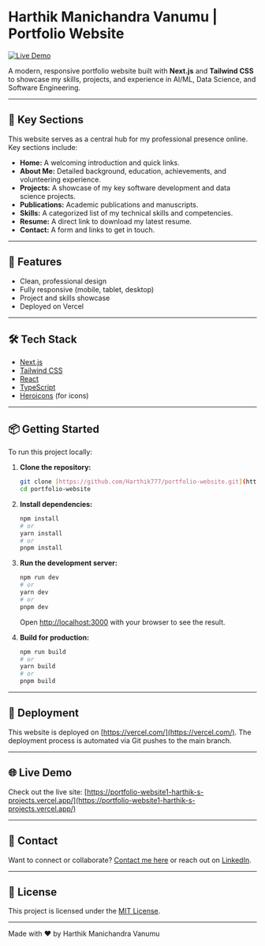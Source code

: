 # Harthik Manichandra Vanumu | Portfolio Website

[![Live Demo](https://img.shields.io/badge/View%20Portfolio-Live%20Demo-brightgreen?style=for-the-badge)](https://portfolio-website1-harthik-s-projects.vercel.app/)

A modern, responsive portfolio website built with **Next.js** and **Tailwind CSS** to showcase my skills, projects, and experience in AI/ML, Data Science, and Software Engineering.

---

## 📌 Key Sections

This website serves as a central hub for my professional presence online. Key sections include:

* **Home:** A welcoming introduction and quick links.
* **About Me:** Detailed background, education, achievements, and volunteering experience.
* **Projects:** A showcase of my key software development and data science projects.
* **Publications:** Academic publications and manuscripts.
* **Skills:** A categorized list of my technical skills and competencies.
* **Resume:** A direct link to download my latest resume.
* **Contact:** A form and links to get in touch.

---

## 🚀 Features

* Clean, professional design
* Fully responsive (mobile, tablet, desktop)
* Project and skills showcase
* Deployed on Vercel

---

## 🛠️ Tech Stack

* [Next.js](https://nextjs.org/)
* [Tailwind CSS](https://tailwindcss.com/)
* [React](https://react.dev/)
* [TypeScript](https://www.typescriptlang.org/)
* [Heroicons](https://heroicons.com/) (for icons)

---

## 📦 Getting Started

To run this project locally:

1.  **Clone the repository:**
    ```bash
    git clone [https://github.com/Harthik777/portfolio-website.git](https://github.com/Harthik777/portfolio-website.git)
    cd portfolio-website
    ```

2.  **Install dependencies:**
    ```bash
    npm install
    # or
    yarn install
    # or
    pnpm install
    ```

3.  **Run the development server:**
    ```bash
    npm run dev
    # or
    yarn dev
    # or
    pnpm dev
    ```
    Open [http://localhost:3000](http://localhost:3000) with your browser to see the result.

4.  **Build for production:**
    ```bash
    npm run build
    # or
    yarn build
    # or
    pnpm build
    ```

---

## 💨 Deployment

This website is deployed on [https://vercel.com/](https://vercel.com/). The deployment process is automated via Git pushes to the main branch.

---

## 🌐 Live Demo

Check out the live site: [https://portfolio-website1-harthik-s-projects.vercel.app/](https://portfolio-website1-harthik-s-projects.vercel.app/)

---

## 🤝 Contact

Want to connect or collaborate?
[Contact me here](https://portfolio-website1-harthik-s-projects.vercel.app/contact) or reach out on [LinkedIn](https://www.linkedin.com/in/harthik-mv/).

---

## 📝 License

This project is licensed under the [MIT License](LICENSE).

---

Made with ❤️ by Harthik Manichandra Vanumu

